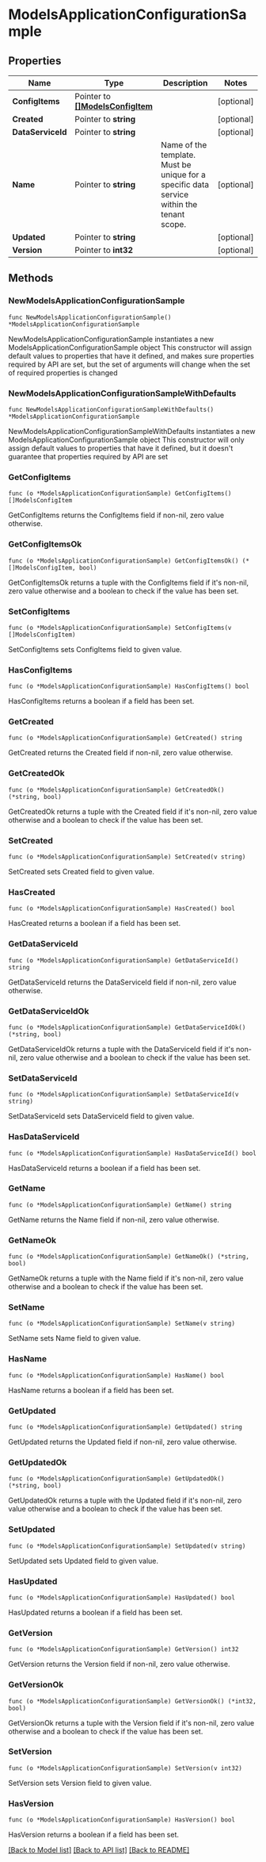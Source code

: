 # ModelsApplicationConfigurationSample

## Properties

Name | Type | Description | Notes
------------ | ------------- | ------------- | -------------
**ConfigItems** | Pointer to [**[]ModelsConfigItem**](ModelsConfigItem.md) |  | [optional] 
**Created** | Pointer to **string** |  | [optional] 
**DataServiceId** | Pointer to **string** |  | [optional] 
**Name** | Pointer to **string** | Name of the template. Must be unique for a specific data service within the tenant scope. | [optional] 
**Updated** | Pointer to **string** |  | [optional] 
**Version** | Pointer to **int32** |  | [optional] 

## Methods

### NewModelsApplicationConfigurationSample

`func NewModelsApplicationConfigurationSample() *ModelsApplicationConfigurationSample`

NewModelsApplicationConfigurationSample instantiates a new ModelsApplicationConfigurationSample object
This constructor will assign default values to properties that have it defined,
and makes sure properties required by API are set, but the set of arguments
will change when the set of required properties is changed

### NewModelsApplicationConfigurationSampleWithDefaults

`func NewModelsApplicationConfigurationSampleWithDefaults() *ModelsApplicationConfigurationSample`

NewModelsApplicationConfigurationSampleWithDefaults instantiates a new ModelsApplicationConfigurationSample object
This constructor will only assign default values to properties that have it defined,
but it doesn't guarantee that properties required by API are set

### GetConfigItems

`func (o *ModelsApplicationConfigurationSample) GetConfigItems() []ModelsConfigItem`

GetConfigItems returns the ConfigItems field if non-nil, zero value otherwise.

### GetConfigItemsOk

`func (o *ModelsApplicationConfigurationSample) GetConfigItemsOk() (*[]ModelsConfigItem, bool)`

GetConfigItemsOk returns a tuple with the ConfigItems field if it's non-nil, zero value otherwise
and a boolean to check if the value has been set.

### SetConfigItems

`func (o *ModelsApplicationConfigurationSample) SetConfigItems(v []ModelsConfigItem)`

SetConfigItems sets ConfigItems field to given value.

### HasConfigItems

`func (o *ModelsApplicationConfigurationSample) HasConfigItems() bool`

HasConfigItems returns a boolean if a field has been set.

### GetCreated

`func (o *ModelsApplicationConfigurationSample) GetCreated() string`

GetCreated returns the Created field if non-nil, zero value otherwise.

### GetCreatedOk

`func (o *ModelsApplicationConfigurationSample) GetCreatedOk() (*string, bool)`

GetCreatedOk returns a tuple with the Created field if it's non-nil, zero value otherwise
and a boolean to check if the value has been set.

### SetCreated

`func (o *ModelsApplicationConfigurationSample) SetCreated(v string)`

SetCreated sets Created field to given value.

### HasCreated

`func (o *ModelsApplicationConfigurationSample) HasCreated() bool`

HasCreated returns a boolean if a field has been set.

### GetDataServiceId

`func (o *ModelsApplicationConfigurationSample) GetDataServiceId() string`

GetDataServiceId returns the DataServiceId field if non-nil, zero value otherwise.

### GetDataServiceIdOk

`func (o *ModelsApplicationConfigurationSample) GetDataServiceIdOk() (*string, bool)`

GetDataServiceIdOk returns a tuple with the DataServiceId field if it's non-nil, zero value otherwise
and a boolean to check if the value has been set.

### SetDataServiceId

`func (o *ModelsApplicationConfigurationSample) SetDataServiceId(v string)`

SetDataServiceId sets DataServiceId field to given value.

### HasDataServiceId

`func (o *ModelsApplicationConfigurationSample) HasDataServiceId() bool`

HasDataServiceId returns a boolean if a field has been set.

### GetName

`func (o *ModelsApplicationConfigurationSample) GetName() string`

GetName returns the Name field if non-nil, zero value otherwise.

### GetNameOk

`func (o *ModelsApplicationConfigurationSample) GetNameOk() (*string, bool)`

GetNameOk returns a tuple with the Name field if it's non-nil, zero value otherwise
and a boolean to check if the value has been set.

### SetName

`func (o *ModelsApplicationConfigurationSample) SetName(v string)`

SetName sets Name field to given value.

### HasName

`func (o *ModelsApplicationConfigurationSample) HasName() bool`

HasName returns a boolean if a field has been set.

### GetUpdated

`func (o *ModelsApplicationConfigurationSample) GetUpdated() string`

GetUpdated returns the Updated field if non-nil, zero value otherwise.

### GetUpdatedOk

`func (o *ModelsApplicationConfigurationSample) GetUpdatedOk() (*string, bool)`

GetUpdatedOk returns a tuple with the Updated field if it's non-nil, zero value otherwise
and a boolean to check if the value has been set.

### SetUpdated

`func (o *ModelsApplicationConfigurationSample) SetUpdated(v string)`

SetUpdated sets Updated field to given value.

### HasUpdated

`func (o *ModelsApplicationConfigurationSample) HasUpdated() bool`

HasUpdated returns a boolean if a field has been set.

### GetVersion

`func (o *ModelsApplicationConfigurationSample) GetVersion() int32`

GetVersion returns the Version field if non-nil, zero value otherwise.

### GetVersionOk

`func (o *ModelsApplicationConfigurationSample) GetVersionOk() (*int32, bool)`

GetVersionOk returns a tuple with the Version field if it's non-nil, zero value otherwise
and a boolean to check if the value has been set.

### SetVersion

`func (o *ModelsApplicationConfigurationSample) SetVersion(v int32)`

SetVersion sets Version field to given value.

### HasVersion

`func (o *ModelsApplicationConfigurationSample) HasVersion() bool`

HasVersion returns a boolean if a field has been set.


[[Back to Model list]](../README.md#documentation-for-models) [[Back to API list]](../README.md#documentation-for-api-endpoints) [[Back to README]](../README.md)


